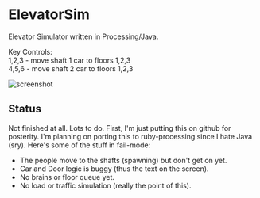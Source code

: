 # ElevatorSim
Elevator Simulator written in Processing/Java.  

Key Controls:  
1,2,3 - move shaft 1 car to floors 1,2,3  
4,5,6 - move shaft 2 car to floors 1,2,3  

![screenshot](https://raw.github.com/squarism/ElevatorSim/master/images/elevator_sim_2.png "People moving to the doors")

## Status
Not finished at all.  Lots to do.  First, I'm just putting this on github for
posterity.  I'm planning on porting this to ruby-processing since I hate Java
(sry).  Here's some of the stuff in fail-mode:

  - The people move to the shafts (spawning) but don't get on yet.
  - Car and Door logic is buggy (thus the text on the screen).
  - No brains or floor queue yet.
  - No load or traffic simulation (really the point of this).
